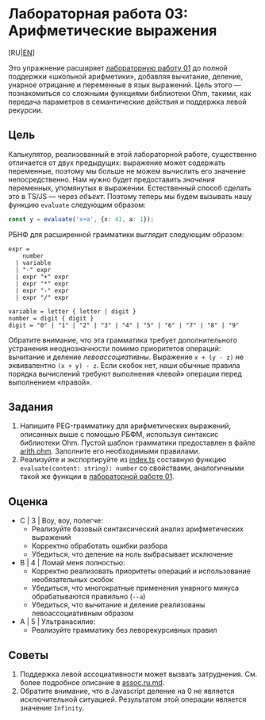 # Лабораторная работа 03: Арифметические выражения

[RU|[EN](README.md)]

Это упражнение расширяет [лабораторную работу 01](../lab01/README.ru.md) до полной поддержки «школьной арифметики», добавляя вычитание, деление, унарное отрицание и переменные в язык выражений. Цель этого — познакомиться со сложными функциями библиотеки Ohm, такими, как передача параметров в семантические действия и поддержка левой рекурсии.

## Цель

Калькулятор, реализованный в этой лабораторной работе, существенно отличается от двух предыдущих: выражение может содержать переменные, поэтому мы больше не можем вычислить его значение непосредственно. Нам нужно будет предоставить *значения* переменных, упомянутых в выражении.
Естественный способ сделать это в TS/JS — через *объект*. Поэтому теперь мы будем вызывать нашу функцию `evaluate` следующим образом:

```typescript
const y = evaluate('x+a', {x: 41, a: 1});
```

РБНФ для расширенной грамматики выглядит следующим образом:

```EBNF
expr = 
    number
  | variable
  | "-" expr
  | expr "+" expr 
  | expr "*" expr
  | expr "-" expr
  | expr "/" expr

variable = letter { letter | digit }
number = digit { digit }
digit = "0" | "1" | "2" | "3" | "4" | "5" | "6" | "7" | "8" | "9"
```

Обратите внимание, что эта грамматика требует дополнительного устранения неоднозначности помимо приоритетов операций: вычитание и деление *левоассоциативны*.
Выражение `x + (y - z)` не эквивалентно `(x + y) - z`. Если скобок нет, наши обычные правила порядка вычислений требуют выполнения «левой» операции перед выполнением «правой».

## Задания

1. Напишите PEG-грамматику для арифметических выражений, описанных выше с помощью РБФМ, используя синтаксис библиотеки Ohm.
Пустой шаблон грамматики предоставлен в файле [arith.ohm](src/arith.ohm). Заполните его необходимыми правилами.
2. Реализуйте и экспортируйте из [index.ts](src/index.ts) составную функцию `evaluate(content: string): number`  со свойствами, аналогичными такой же функции в [лабораторной работе 01](../lab01/README.ru.md).

## Оценка

- C | 3 | Воу, воу, полегче:
  - Реализуйте базовый синтаксический анализ арифметических выражений
  - Корректно обработать ошибки разбора
  - Убедиться, что деление на ноль выбрасывает исключение
- B | 4 | Ломай меня полностью:
  - Корректно реализовать приоритеты операций и использование необязательных скобок
  - Убедиться, что многократные применения унарного минуса обрабатываются правильно (`--a`)
  - Убедиться, что вычитание и деление реализованы левоассоциативным образом
- A | 5 | Ультранасилие:
  - Реализуйте грамматику без леворекурсивных правил

## Советы

1. Поддержка левой ассоциативности может вызвать затруднения. См. более подробное описание в [assoc.ru.md](assoc.ru.md).
2. Обратите внимание, что в Javascript деление на 0 не является исключительной ситуацией. Результатом этой операции является значение `Infinity`.
